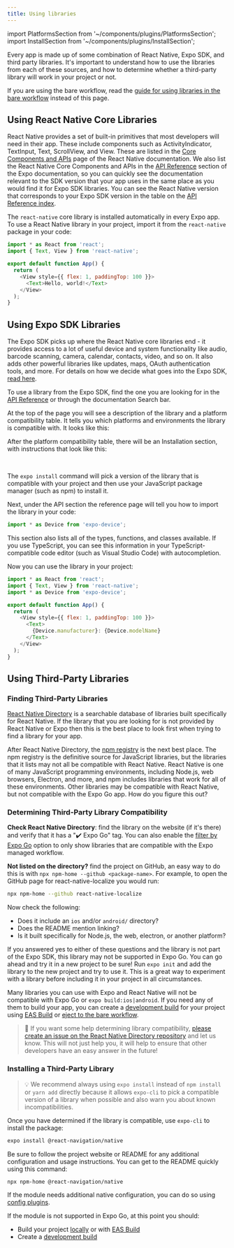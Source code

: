```yaml
---
title: Using libraries
---
```


import PlatformsSection from '~/components/plugins/PlatformsSection';
import InstallSection from '~/components/plugins/InstallSection';

Every app is made up of some combination of React Native, Expo SDK, and third party libraries. It's important to understand how to use the libraries from each of these sources, and how to determine whether a third-party library will work in your project or not.

If you are using the bare workflow, read the [guide for using libraries in the bare workflow](../bare/using-libraries.md) instead of this page.

## Using React Native Core Libraries

React Native provides a set of built-in primitives that most developers will need in their app. These include components such as ActivityIndicator, TextInput, Text, ScrollView, and View. These are listed in the [Core Components and APIs](https://reactnative.dev/docs/components-and-apis) page of the React Native documentation. We also list the React Native Core Components and APIs in the [API Reference](/versions/latest/) section of the Expo documentation, so you can quickly see the documentation relevant to the SDK version that your app uses in the same place as you would find it for Expo SDK libraries. You can see the React Native version that corresponds to your Expo SDK version in the table on the [API Reference index](/versions/latest/).

The `react-native` core library is installed automatically in every Expo app. To use a React Native library in your project, import it from the `react-native` package in your code:

```js
import * as React from 'react';
import { Text, View } from 'react-native';

export default function App() {
  return (
    <View style={{ flex: 1, paddingTop: 100 }}>
      <Text>Hello, world!</Text>
    </View>
  );
}
```

## Using Expo SDK Libraries

The Expo SDK picks up where the React Native core libraries end - it provides access to a lot of useful device and system functionality like audio, barcode scanning, camera, calendar, contacts, video, and so on. It also adds other powerful libraries like updates, maps, OAuth authentication tools, and more. For details on how we decide what goes into the Expo SDK, [read here](https://expo.fyi/whats-in-the-sdk).

To use a library from the Expo SDK, find the one you are looking for in the [API Reference](/versions/latest/) or through the documentation Search bar.

At the top of the page you will see a description of the library and a platform compatibility table. It tells you which platforms and environments the library is compatible with. It looks like this:

<PlatformsSection android emulator ios simulator web />

After the platform compatibility table, there will be an Installation section, with instructions that look like this:

<InstallSection packageName="expo-device" hideBareInstructions />

<br />

The `expo install` command will pick a version of the library that is compatible with your project and then use your JavaScript package manager (such as npm) to install it.

Next, under the API section the reference page will tell you how to import the library in your code:

```js
import * as Device from 'expo-device';
```

This section also lists all of the types, functions, and classes available. If you use TypeScript, you can see this information in your TypeScript-compatible code editor (such as Visual Studio Code) with autocompletion.

Now you can use the library in your project:

```js
import * as React from 'react';
import { Text, View } from 'react-native';
import * as Device from 'expo-device';

export default function App() {
  return (
    <View style={{ flex: 1, paddingTop: 100 }}>
      <Text>
        {Device.manufacturer}: {Device.modelName}
      </Text>
    </View>
  );
}
```

## Using Third-Party Libraries

### Finding Third-Party Libraries

[React Native Directory](https://reactnative.directory) is a searchable database of libraries built specifically for React Native. If the library that you are looking for is not provided by React Native or Expo then this is the best place to look first when trying to find a library for your app.

After React Native Directory, the [npm registry](https://www.npmjs.com/) is the next best place. The npm registry is the definitive source for JavaScript libraries, but the libraries that it lists may not all be compatible with React Native. React Native is one of many JavaScript programming environments, including Node.js, web browsers, Electron, and more, and npm includes libraries that work for all of these environments. Other libraries may be compatible with React Native, but not compatible with the Expo Go app. How do you figure this out?

### Determining Third-Party Library Compatibility

**Check React Native Directory**: find the library on the website (if it's there) and verify that it has a "✔️ Expo Go" tag. You can also enable the [filter by Expo Go](https://reactnative.directory/?expo=true) option to only show libraries that are compatible with the Expo managed workflow.

**Not listed on the directory?** find the project on GitHub, an easy way to do this is with `npx npm-home --github <package-name>`. For example, to open the GitHub page for react-native-localize you would run:

```bash
npx npm-home --github react-native-localize
```

Now check the following:

- Does it include an `ios` and/or `android/` directory?
- Does the README mention linking?
- Is it built specifically for Node.js, the web, electron, or another platform?

If you answered yes to either of these questions and the library is not part of the Expo SDK, this library may not be supported in Expo Go. You can go ahead and try it in a new project to be sure! Run `expo init` and add the library to the new project and try to use it. This is a great way to experiment with a library before including it in your project in all circumstances.

Many libraries you can use with Expo and React Native will not be compatible with Expo Go or `expo build:ios|android`. If you need any of them to build your app, you can create a [development build](../development/introduction.md) for your project using [EAS Build](../build/introduction.md) or [eject to the bare workflow](../workflow/customizing.md).

> 🙏 If you want some help determining library compatibility, [please create an issue on the React Native Directory repository](https://github.com/react-native-community/directory/issues/new/choose) and let us know. This will not just help you, it will help to ensure that other developers have an easy answer in the future!

### Installing a Third-Party Library

> 💡 We recommend always using `expo install` instead of `npm install` or `yarn add` directly because it allows `expo-cli` to pick a compatible version of a library when possible and also warn you about known incompatibilities.

Once you have determined if the library is compatible, use `expo-cli` to install the package:

```bash
expo install @react-navigation/native
```

Be sure to follow the project website or README for any additional configuration and usage instructions. You can get to the README quickly using this command:

```bash
npx npm-home @react-navigation/native
```

If the module needs additional native configuration, you can do so using [config plugins](../guides/config-plugins.md).

If the module is not supported in Expo Go, at this point you should:

- Build your project [locally](../build-reference/local-builds.md) or with [EAS Build](../build/introduction.md)
- Create a [development build](../development/introduction.md)
